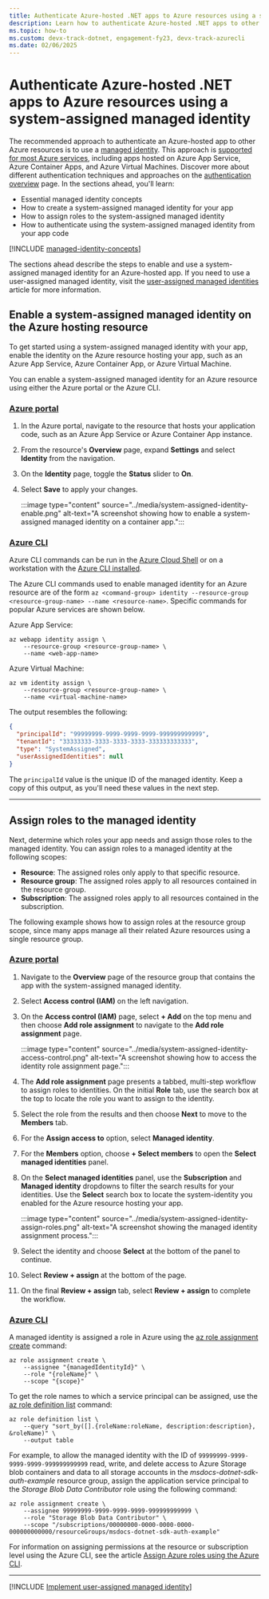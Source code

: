 ```yaml
---
title: Authenticate Azure-hosted .NET apps to Azure resources using a system-assigned managed identity
description: Learn how to authenticate Azure-hosted .NET apps to other Azure services using a system-assigned managed identity.
ms.topic: how-to
ms.custom: devx-track-dotnet, engagement-fy23, devx-track-azurecli
ms.date: 02/06/2025
---
```


# Authenticate Azure-hosted .NET apps to Azure resources using a system-assigned managed identity

The recommended approach to authenticate an Azure-hosted app to other Azure resources is to use a [managed identity](/entra/identity/managed-identities-azure-resources/overview). This approach is [supported for most Azure services](/entra/identity/managed-identities-azure-resources/managed-identities-status), including apps hosted on Azure App Service, Azure Container Apps, and Azure Virtual Machines. Discover more about different authentication techniques and approaches on the [authentication overview](/dotnet/azure/sdk/authentication) page. In the sections ahead, you'll learn:

- Essential managed identity concepts
- How to create a system-assigned managed identity for your app
- How to assign roles to the system-assigned managed identity
- How to authenticate using the system-assigned managed identity from your app code

[!INCLUDE [managed-identity-concepts](../includes/managed-identity-concepts.md)]

The sections ahead describe the steps to enable and use a system-assigned managed identity for an Azure-hosted app. If you need to use a user-assigned managed identity, visit the [user-assigned managed identities](/dotnet/azure/sdk/authentication/user-assigned-managed-identity) article for more information.

## Enable a system-assigned managed identity on the Azure hosting resource

To get started using a system-assigned managed identity with your app, enable the identity on the Azure resource hosting your app, such as an Azure App Service, Azure Container App, or Azure Virtual Machine.

You can enable a system-assigned managed identity for an Azure resource using either the Azure portal or the Azure CLI.

### [Azure portal](#tab/azure-portal)

1. In the Azure portal, navigate to the resource that hosts your application code, such as an Azure App Service or Azure Container App instance.
1. From the resource's **Overview** page, expand **Settings** and select **Identity** from the navigation.
1. On the **Identity** page, toggle the **Status** slider to **On**.
1. Select **Save** to apply your changes.

    :::image type="content" source="../media/system-assigned-identity-enable.png" alt-text="A screenshot showing how to enable a system-assigned managed identity on a container app.":::

### [Azure CLI](#tab/azure-cli)

Azure CLI commands can be run in the [Azure Cloud Shell](https://shell.azure.com) or on a workstation with the [Azure CLI installed](/cli/azure/install-azure-cli).

The Azure CLI commands used to enable managed identity for an Azure resource are of the form `az <command-group> identity --resource-group <resource-group-name> --name <resource-name>`. Specific commands for popular Azure services are shown below.

Azure App Service:

```azurecli
az webapp identity assign \
    --resource-group <resource-group-name> \
    --name <web-app-name>
```

Azure Virtual Machine:

```azurecli
az vm identity assign \
    --resource-group <resource-group-name> \
    --name <virtual-machine-name>
```

The output resembles the following:

```json
{
  "principalId": "99999999-9999-9999-9999-999999999999",
  "tenantId": "33333333-3333-3333-3333-333333333333",
  "type": "SystemAssigned",
  "userAssignedIdentities": null
}
```

The `principalId` value is the unique ID of the managed identity. Keep a copy of this output, as you'll need these values in the next step.

---

## Assign roles to the managed identity

Next, determine which roles your app needs and assign those roles to the managed identity. You can assign roles to a managed identity at the following scopes:

- **Resource**: The assigned roles only apply to that specific resource.
- **Resource group**: The assigned roles apply to all resources contained in the resource group.
- **Subscription**: The assigned roles apply to all resources contained in the subscription.

The following example shows how to assign roles at the resource group scope, since many apps manage all their related Azure resources using a single resource group.

### [Azure portal](#tab/azure-portal)

1. Navigate to the **Overview** page of the resource group that contains the app with the system-assigned managed identity.
1. Select **Access control (IAM)** on the left navigation.
1. On the **Access control (IAM)** page, select **+ Add** on the top menu and then choose **Add role assignment** to navigate to the **Add role assignment** page.

    :::image type="content" source="../media/system-assigned-identity-access-control.png" alt-text="A screenshot showing how to access the identity role assignment page.":::

1. The **Add role assignment** page presents a tabbed, multi-step workflow to assign roles to identities. On the initial **Role** tab, use the search box at the top to locate the role you want to assign to the identity.
1. Select the role from the results and then choose **Next** to move to the **Members** tab.
1. For the **Assign access to** option, select **Managed identity**.
1. For the **Members** option, choose **+ Select members** to open the **Select managed identities** panel.
1. On the **Select managed identities** panel, use the **Subscription** and **Managed identity** dropdowns to filter the search results for your identities. Use the **Select** search box to locate the system-identity you enabled for the Azure resource hosting your app.

    :::image type="content" source="../media/system-assigned-identity-assign-roles.png" alt-text="A screenshot showing the managed identity assignment process.":::

1. Select the identity and choose **Select** at the bottom of the panel to continue.
1. Select **Review + assign** at the bottom of the page.
1. On the final **Review + assign** tab, select **Review + assign** to complete the workflow.

### [Azure CLI](#tab/azure-cli)

A managed identity is assigned a role in Azure using the [az role assignment create](/cli/azure/role/assignment#az-role-assignment-create) command:

```azurecli
az role assignment create \
    --assignee "{managedIdentityId}" \
    --role "{roleName}" \
    --scope "{scope}"
```

To get the role names to which a service principal can be assigned, use the [az role definition list](/cli/azure/role/definition#az-role-definition-list) command:

```azurecli
az role definition list \
    --query "sort_by([].{roleName:roleName, description:description}, &roleName)" \
    --output table
```

For example, to allow the managed identity with the ID of `99999999-9999-9999-9999-999999999999` read, write, and delete access to Azure Storage blob containers and data to all storage accounts in the *msdocs-dotnet-sdk-auth-example* resource group, assign the application service principal to the *Storage Blob Data Contributor* role using the following command:

```azurecli
az role assignment create \
    --assignee 99999999-9999-9999-9999-999999999999 \
    --role "Storage Blob Data Contributor" \
    --scope "/subscriptions/00000000-0000-0000-0000-000000000000/resourceGroups/msdocs-dotnet-sdk-auth-example"
```

For information on assigning permissions at the resource or subscription level using the Azure CLI, see the article [Assign Azure roles using the Azure CLI](/azure/role-based-access-control/role-assignments-cli).

---

[!INCLUDE [Implement user-assigned managed identity](<../includes/implement-system-assigned-identity.md>)]
